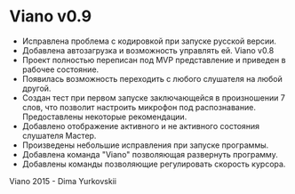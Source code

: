# Viano v0.9 
- Исправлена проблема с кодировкой при запуске русской версии.
- Добавлена автозагрузка и возможность управлять ей.
  Viano v0.8
- Проект полностью переписан под MVP представление и приведен в рабочее состояние.
- Появилась возможность переходить с любого слушателя на любой другой.
- Создан тест при первом запуске заключающейся в произношении 7 слов, что позволит настроить микрофон под распознавание. Предоставлены некоторые рекомендации.
- Добавлено отображение активного и не активного состояния слушателя Мастер.
- Произведены небольшие исправления при запуске программы.
- Добавлена команда "Viano" позволяющая развернуть программу.
- Добавлены команды позволяющие регулировать скорость курсора.

Viano 2015 - Dima Yurkovskii